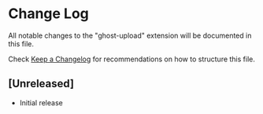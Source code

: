 # Change Log

All notable changes to the "ghost-upload" extension will be documented in this file.

Check [Keep a Changelog](http://keepachangelog.com/) for recommendations on how to structure this file.

## [Unreleased]

- Initial release